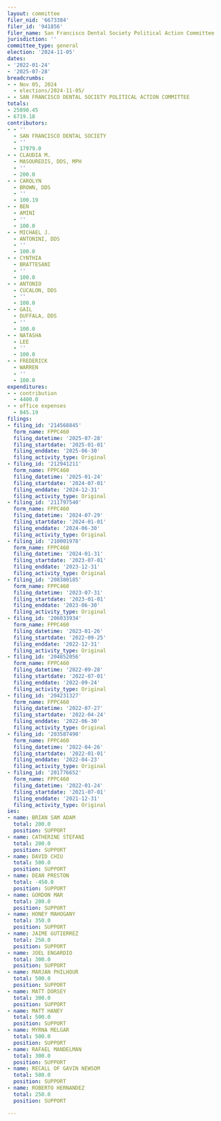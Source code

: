 ```yaml
---
layout: committee
filer_nid: '6673384'
filer_id: '941856'
filer_name: San Francisco Dental Society Political Action Committee
jurisdiction: ''
committee_type: general
election: '2024-11-05'
dates:
- '2022-01-24'
- '2025-07-28'
breadcrumbs:
- - Nov 05, 2024
  - elections/2024-11-05/
- - SAN FRANCISCO DENTAL SOCIETY POLITICAL ACTION COMMITTEE
totals:
- 25890.45
- 6719.18
contributors:
- - ''
  - SAN FRANCISCO DENTAL SOCIETY
  - ''
  - 17979.0
- - CLAUDIA M.
  - MASOUREDIS, DDS, MPH
  - ''
  - 200.0
- - CAROLYN
  - BROWN, DDS
  - ''
  - 100.19
- - BEN
  - AMINI
  - ''
  - 100.0
- - MICHAEL J.
  - ANTONINI, DDS
  - ''
  - 100.0
- - CYNTHIA
  - BRATTESANI
  - ''
  - 100.0
- - ANTONIO
  - CUCALON, DDS
  - ''
  - 100.0
- - GAIL
  - DUFFALA, DDS
  - ''
  - 100.0
- - NATASHA
  - LEE
  - ''
  - 100.0
- - FREDERICK
  - WARREN
  - ''
  - 100.0
expenditures:
- - contribution
  - 4400.0
- - office expenses
  - 845.19
filings:
- filing_id: '214568845'
  form_name: FPPC460
  filing_datetime: '2025-07-28'
  filing_startdate: '2025-01-01'
  filing_enddate: '2025-06-30'
  filing_activity_type: Original
- filing_id: '212941211'
  form_name: FPPC460
  filing_datetime: '2025-01-24'
  filing_startdate: '2024-07-01'
  filing_enddate: '2024-12-31'
  filing_activity_type: Original
- filing_id: '211797540'
  form_name: FPPC460
  filing_datetime: '2024-07-29'
  filing_startdate: '2024-01-01'
  filing_enddate: '2024-06-30'
  filing_activity_type: Original
- filing_id: '210001978'
  form_name: FPPC460
  filing_datetime: '2024-01-31'
  filing_startdate: '2023-07-01'
  filing_enddate: '2023-12-31'
  filing_activity_type: Original
- filing_id: '208380185'
  form_name: FPPC460
  filing_datetime: '2023-07-31'
  filing_startdate: '2023-01-01'
  filing_enddate: '2023-06-30'
  filing_activity_type: Original
- filing_id: '206033934'
  form_name: FPPC460
  filing_datetime: '2023-01-26'
  filing_startdate: '2022-09-25'
  filing_enddate: '2022-12-31'
  filing_activity_type: Original
- filing_id: '204852056'
  form_name: FPPC460
  filing_datetime: '2022-09-28'
  filing_startdate: '2022-07-01'
  filing_enddate: '2022-09-24'
  filing_activity_type: Original
- filing_id: '204231327'
  form_name: FPPC460
  filing_datetime: '2022-07-27'
  filing_startdate: '2022-04-24'
  filing_enddate: '2022-06-30'
  filing_activity_type: Original
- filing_id: '203587490'
  form_name: FPPC460
  filing_datetime: '2022-04-26'
  filing_startdate: '2022-01-01'
  filing_enddate: '2022-04-23'
  filing_activity_type: Original
- filing_id: '201776652'
  form_name: FPPC460
  filing_datetime: '2022-01-24'
  filing_startdate: '2021-07-01'
  filing_enddate: '2021-12-31'
  filing_activity_type: Original
ies:
- name: BRIAN SAM ADAM
  total: 200.0
  position: SUPPORT
- name: CATHERINE STEFANI
  total: 200.0
  position: SUPPORT
- name: DAVID CHIU
  total: 500.0
  position: SUPPORT
- name: DEAN PRESTON
  total: -450.0
  position: SUPPORT
- name: GORDON MAR
  total: 200.0
  position: SUPPORT
- name: HONEY MAHOGANY
  total: 350.0
  position: SUPPORT
- name: JAIME GUTIERREZ
  total: 250.0
  position: SUPPORT
- name: JOEL ENGARDIO
  total: 300.0
  position: SUPPORT
- name: MARJAN PHILHOUR
  total: 500.0
  position: SUPPORT
- name: MATT DORSEY
  total: 300.0
  position: SUPPORT
- name: MATT HANEY
  total: 500.0
  position: SUPPORT
- name: MYRNA MELGAR
  total: 500.0
  position: SUPPORT
- name: RAFAEL MANDELMAN
  total: 300.0
  position: SUPPORT
- name: RECALL OF GAVIN NEWSOM
  total: 500.0
  position: SUPPORT
- name: ROBERTO HERNANDEZ
  total: 250.0
  position: SUPPORT

---
```


